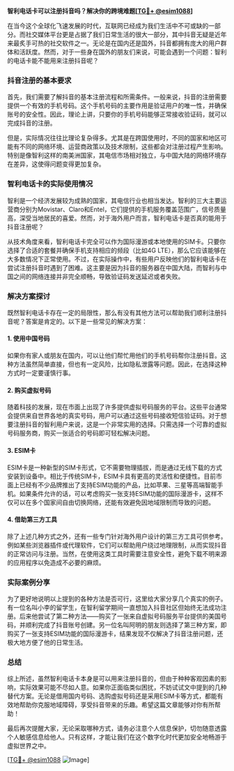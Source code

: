 **智利电话卡可以注册抖音吗？解决你的跨境难题[[TG💪+ @esim1088](https://t.me/s/esim1088)]**

在当今这个全球化飞速发展的时代，互联网已经成为我们生活中不可或缺的一部分。而社交媒体平台更是占据了我们日常生活的很大一部分，其中抖音无疑是近年来最炙手可热的社交软件之一。无论是在国内还是国外，抖音都拥有庞大的用户群体和活跃度。然而，对于一些身在国外的朋友们来说，可能会遇到一个问题：智利的电话卡能不能用来注册抖音呢？

### 抖音注册的基本要求

首先，我们需要了解抖音的基本注册流程和所需条件。一般来说，抖音的注册需要提供一个有效的手机号码。这个手机号码的主要作用是验证用户的唯一性，并确保账号的安全性。因此，理论上讲，只要你的手机号码能够正常接收验证码，就可以完成抖音的注册。

但是，实际情况往往比理论复杂得多。尤其是在跨国使用时，不同的国家和地区可能有不同的网络环境、运营商政策以及技术限制，这些都会对注册过程产生影响。特别是像智利这样的南美洲国家，其电信市场相对独立，与中国大陆的网络环境存在差异，这使得问题变得更加复杂。

### 智利电话卡的实际使用情况

智利是一个经济发展较为成熟的国家，其电信行业也相当发达。智利的三大主要运营商分别为Movistar、Claro和Entel，它们提供的手机服务覆盖范围广，信号质量高，深受当地居民的喜爱。然而，对于海外用户而言，智利电话卡是否真的能用于抖音注册呢？

从技术角度来看，智利电话卡完全可以作为国际漫游或本地使用的SIM卡。只要你选择了合适的套餐并确保手机支持相应的频段（比如4G LTE），那么它应该能够在大多数情况下正常使用。不过，在实际操作中，有些用户反映他们的智利电话卡在尝试注册抖音时遇到了困难。这主要是因为抖音的服务器在中国大陆，而智利与中国之间的网络连接并非完全顺畅，导致验证码发送延迟或者失败。

### 解决方案探讨

既然智利电话卡存在一定的局限性，那么有没有其他方法可以帮助我们顺利注册抖音呢？答案是肯定的。以下是一些常见的解决方案：

#### 1. 使用中国号码
如果你有家人或朋友在国内，可以让他们帮忙用他们的手机号码帮你注册抖音。这种方法虽然简单直接，但也有一定风险，比如隐私泄露等问题。因此，在选择这种方式时一定要谨慎行事。

#### 2. 购买虚拟号码
随着科技的发展，现在市面上出现了许多提供虚拟号码服务的平台。这些平台通常会提供来自世界各地的真实号码，用户可以通过这些号码接收短信验证码。对于想要注册抖音的智利用户来说，这是一个非常实用的选择。只需选择一个可靠的虚拟号码服务商，购买一张适合的号码即可轻松解决问题。

#### 3. ESIM卡
ESIM卡是一种新型的SIM卡形式，它不需要物理插拔，而是通过无线下载的方式安装到设备中。相比于传统SIM卡，ESIM卡具有更高的灵活性和便捷性。目前市面上已经有不少品牌推出了支持ESIM功能的产品，比如苹果、三星等高端智能手机。如果条件允许的话，可以考虑购买一张支持ESIM功能的国际漫游卡，这样不仅可以在多个国家间自由切换网络，还能有效避免因地域限制而导致的问题。

#### 4. 借助第三方工具
除了上述几种方式之外，还有一些专门针对海外用户设计的第三方工具可供参考。例如某些浏览器插件或代理软件，它们可以帮助用户绕过地理限制，从而实现抖音的正常访问与注册。当然，在使用这类工具时需要注意安全性，避免下载不明来源的应用程序以免造成不必要的麻烦。

### 实际案例分享

为了更好地说明以上提到的各种方法是否可行，这里给大家分享几个真实的例子。有一位名叫小李的留学生，在智利留学期间一直想加入抖音社区但始终无法成功注册。后来他尝试了第二种方法——购买了一张来自虚拟号码服务平台提供的美国号码，并顺利完成了抖音账号创建。另一位名叫阿明的朋友则选择了第三种方案，即购买了一张支持ESIM功能的国际漫游卡，结果发现不仅解决了抖音注册问题，还极大地方便了他的日常生活。

### 总结

综上所述，虽然智利电话卡本身是可以用来注册抖音的，但由于种种客观因素的影响，实际效果可能不尽如人意。如果你正面临类似困扰，不妨试试文中提到的几种替代方案。无论是借用国内号码、选购虚拟号码还是采用ESIM卡等方式，都能有效地帮助你克服地域障碍，享受抖音带来的乐趣。希望这篇文章能够对你有所帮助！

最后再次提醒大家，无论采取哪种方式，请务必注意个人信息保护，切勿随意透露个人敏感信息给他人。只有这样，才能让我们在这个数字化时代更加安全地畅游于虚拟世界之中。

[[TG💪+ @esim1088](https://t.me/s/esim1088) ![Image](https://i.postimg.cc/4NQfJmqS/Snipaste-2025-05-13-00-14-12.png)]